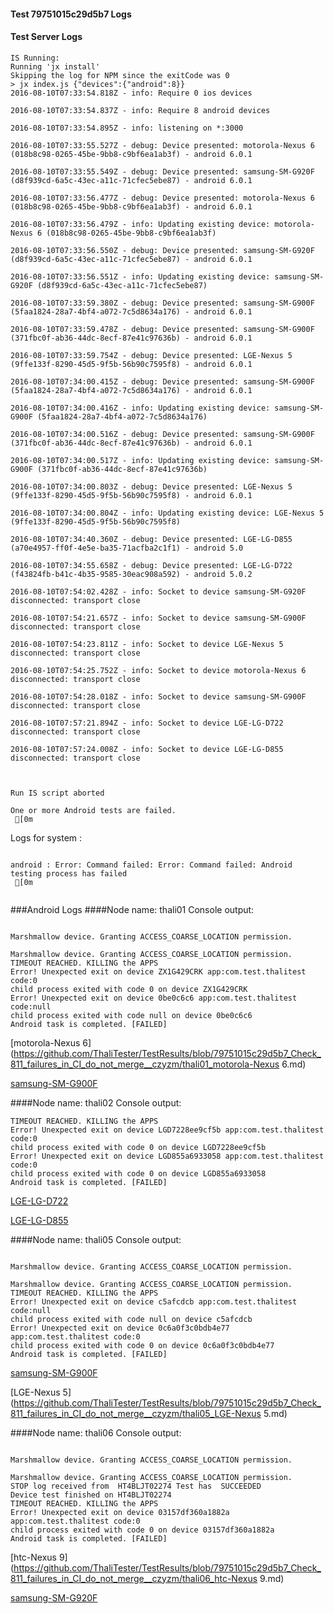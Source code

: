 #### Test 79751015c29d5b7 Logs

#### Test Server Logs
```
IS Running:
Running 'jx install'
Skipping the log for NPM since the exitCode was 0
> jx index.js {"devices":{"android":8}}
2016-08-10T07:33:54.818Z - info: Require 0 ios devices

2016-08-10T07:33:54.837Z - info: Require 8 android devices

2016-08-10T07:33:54.895Z - info: listening on *:3000

2016-08-10T07:33:55.527Z - debug: Device presented: motorola-Nexus 6 (018b8c98-0265-45be-9bb8-c9bf6ea1ab3f) - android 6.0.1

2016-08-10T07:33:55.549Z - debug: Device presented: samsung-SM-G920F (d8f939cd-6a5c-43ec-a11c-71cfec5ebe87) - android 6.0.1

2016-08-10T07:33:56.477Z - debug: Device presented: motorola-Nexus 6 (018b8c98-0265-45be-9bb8-c9bf6ea1ab3f) - android 6.0.1

2016-08-10T07:33:56.479Z - info: Updating existing device: motorola-Nexus 6 (018b8c98-0265-45be-9bb8-c9bf6ea1ab3f)

2016-08-10T07:33:56.550Z - debug: Device presented: samsung-SM-G920F (d8f939cd-6a5c-43ec-a11c-71cfec5ebe87) - android 6.0.1

2016-08-10T07:33:56.551Z - info: Updating existing device: samsung-SM-G920F (d8f939cd-6a5c-43ec-a11c-71cfec5ebe87)

2016-08-10T07:33:59.380Z - debug: Device presented: samsung-SM-G900F (5faa1824-28a7-4bf4-a072-7c5d8634a176) - android 6.0.1

2016-08-10T07:33:59.478Z - debug: Device presented: samsung-SM-G900F (371fbc0f-ab36-44dc-8ecf-87e41c97636b) - android 6.0.1

2016-08-10T07:33:59.754Z - debug: Device presented: LGE-Nexus 5 (9ffe133f-8290-45d5-9f5b-56b90c7595f8) - android 6.0.1

2016-08-10T07:34:00.415Z - debug: Device presented: samsung-SM-G900F (5faa1824-28a7-4bf4-a072-7c5d8634a176) - android 6.0.1

2016-08-10T07:34:00.416Z - info: Updating existing device: samsung-SM-G900F (5faa1824-28a7-4bf4-a072-7c5d8634a176)

2016-08-10T07:34:00.516Z - debug: Device presented: samsung-SM-G900F (371fbc0f-ab36-44dc-8ecf-87e41c97636b) - android 6.0.1

2016-08-10T07:34:00.517Z - info: Updating existing device: samsung-SM-G900F (371fbc0f-ab36-44dc-8ecf-87e41c97636b)

2016-08-10T07:34:00.803Z - debug: Device presented: LGE-Nexus 5 (9ffe133f-8290-45d5-9f5b-56b90c7595f8) - android 6.0.1

2016-08-10T07:34:00.804Z - info: Updating existing device: LGE-Nexus 5 (9ffe133f-8290-45d5-9f5b-56b90c7595f8)

2016-08-10T07:34:40.360Z - debug: Device presented: LGE-LG-D855 (a70e4957-ff0f-4e5e-ba35-71acfba2c1f1) - android 5.0

2016-08-10T07:34:55.658Z - debug: Device presented: LGE-LG-D722 (f43824fb-b41c-4b35-9585-30eac908a592) - android 5.0.2

2016-08-10T07:54:02.428Z - info: Socket to device samsung-SM-G920F disconnected: transport close

2016-08-10T07:54:21.657Z - info: Socket to device samsung-SM-G900F disconnected: transport close

2016-08-10T07:54:23.811Z - info: Socket to device LGE-Nexus 5 disconnected: transport close

2016-08-10T07:54:25.752Z - info: Socket to device motorola-Nexus 6 disconnected: transport close

2016-08-10T07:54:28.018Z - info: Socket to device samsung-SM-G900F disconnected: transport close

2016-08-10T07:57:21.894Z - info: Socket to device LGE-LG-D722 disconnected: transport close

2016-08-10T07:57:24.008Z - info: Socket to device LGE-LG-D855 disconnected: transport close


 
Run IS script aborted
 
One or more Android tests are failed.
 [0m

```


Logs for system : 
```

android : Error: Command failed: Error: Command failed: Android testing process has failed
 [0m


```
###Android Logs
####Node name: thali01
Console output:
```

Marshmallow device. Granting ACCESS_COARSE_LOCATION permission.

Marshmallow device. Granting ACCESS_COARSE_LOCATION permission.
TIMEOUT REACHED. KILLING the APPS
Error! Unexpected exit on device ZX1G429CRK app:com.test.thalitest code:0 
child process exited with code 0 on device ZX1G429CRK 
Error! Unexpected exit on device 0be0c6c6 app:com.test.thalitest code:null 
child process exited with code null on device 0be0c6c6 
Android task is completed. [FAILED]
```
[motorola-Nexus 6](https://github.com/ThaliTester/TestResults/blob/79751015c29d5b7_Check_811_failures_in_CI_do_not_merge__czyzm/thali01_motorola-Nexus 6.md)

[samsung-SM-G900F](https://github.com/ThaliTester/TestResults/blob/79751015c29d5b7_Check_811_failures_in_CI_do_not_merge__czyzm/thali01_samsung-SM-G900F.md)

####Node name: thali02
Console output:
```
TIMEOUT REACHED. KILLING the APPS
Error! Unexpected exit on device LGD7228ee9cf5b app:com.test.thalitest code:0 
child process exited with code 0 on device LGD7228ee9cf5b 
Error! Unexpected exit on device LGD855a6933058 app:com.test.thalitest code:0 
child process exited with code 0 on device LGD855a6933058 
Android task is completed. [FAILED]
```
[LGE-LG-D722](https://github.com/ThaliTester/TestResults/blob/79751015c29d5b7_Check_811_failures_in_CI_do_not_merge__czyzm/thali02_LGE-LG-D722.md)

[LGE-LG-D855](https://github.com/ThaliTester/TestResults/blob/79751015c29d5b7_Check_811_failures_in_CI_do_not_merge__czyzm/thali02_LGE-LG-D855.md)

####Node name: thali05
Console output:
```

Marshmallow device. Granting ACCESS_COARSE_LOCATION permission.

Marshmallow device. Granting ACCESS_COARSE_LOCATION permission.
TIMEOUT REACHED. KILLING the APPS
Error! Unexpected exit on device c5afcdcb app:com.test.thalitest code:null 
child process exited with code null on device c5afcdcb 
Error! Unexpected exit on device 0c6a0f3c0bdb4e77 app:com.test.thalitest code:0 
child process exited with code 0 on device 0c6a0f3c0bdb4e77 
Android task is completed. [FAILED]
```
[samsung-SM-G900F](https://github.com/ThaliTester/TestResults/blob/79751015c29d5b7_Check_811_failures_in_CI_do_not_merge__czyzm/thali05_samsung-SM-G900F.md)

[LGE-Nexus 5](https://github.com/ThaliTester/TestResults/blob/79751015c29d5b7_Check_811_failures_in_CI_do_not_merge__czyzm/thali05_LGE-Nexus 5.md)

####Node name: thali06
Console output:
```

Marshmallow device. Granting ACCESS_COARSE_LOCATION permission.

Marshmallow device. Granting ACCESS_COARSE_LOCATION permission.
STOP log received from  HT4BLJT02274 Test has  SUCCEEDED
Device test finished on HT4BLJT02274 
TIMEOUT REACHED. KILLING the APPS
Error! Unexpected exit on device 03157df360a1882a app:com.test.thalitest code:0 
child process exited with code 0 on device 03157df360a1882a 
Android task is completed. [FAILED]
```
[htc-Nexus 9](https://github.com/ThaliTester/TestResults/blob/79751015c29d5b7_Check_811_failures_in_CI_do_not_merge__czyzm/thali06_htc-Nexus 9.md)

[samsung-SM-G920F](https://github.com/ThaliTester/TestResults/blob/79751015c29d5b7_Check_811_failures_in_CI_do_not_merge__czyzm/thali06_samsung-SM-G920F.md)




